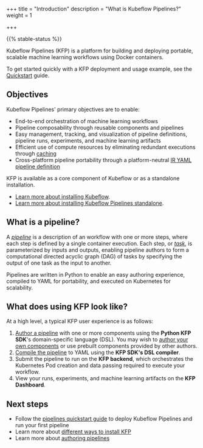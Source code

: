 +++
title = "Introduction"
description = "What is Kubeflow Pipelines?"
weight = 1
                    
+++

{{% stable-status %}}

Kubeflow Pipelines (KFP) is a platform for building and deploying portable, 
scalable machine learning workflows using Docker containers.

To get started quickly with a KFP deployment and usage example, see the [Quickstart][quickstart] guide.

## Objectives
Kubeflow Pipelines' primary objectives are to enable:
* End-to-end orchestration of machine learning workflows
* Pipeline composability through reusable components and pipelines
* Easy management, tracking, and visualization of pipeline definitions, pipeline runs, experiments, and machine learning artifacts
* Efficient use of compute resources by eliminating redundant executions through [caching][caching]
* Cross-platform pipeline portability through a platform-neutral [IR YAML pipeline definition][ir-yaml]

KFP is available as a core component of Kubeflow or as a standalone installation.

* [Learn more about installing Kubeflow][installation].
* [Learn more about installing Kubeflow Pipelines standalone][installation].

## What is a pipeline?

A [_pipeline_][pipelines] is a description of an workflow with one or more steps, where each step is defined by a single container execution. Each step, or [_task_][tasks], is parameterized by inputs and outputs, enabling pipeline authors to form a computational directed acyclic graph (DAG) of tasks by specifying the output of one task as the input to another.

Pipelines are written in Python to enable an easy authoring experience, compiled to YAML for portability, and executed on Kubernetes for scalability.


## What does using KFP look like?
At a high level, a typical KFP user experience is as follows:
1. [Author a pipeline][author-a-pipeline] with one or more components using the **Python KFP SDK**'s domain-specific language (DSL). You may wish to [author your own components][components] or use prebuilt components provided by other authors.
2. [Compile the pipeline][compile-a-pipeline] to YAML using the **KFP SDK's DSL compiler**.
3. Submit the pipeline to run on the **KFP backend**, which orchestrates the Kubernetes Pod creation and data passing required to execute your workflow.
4. View your runs, experiments, and machine learning artifacts on the **KFP Dashboard**.


## Next steps

* Follow the 
  [pipelines quickstart guide](/docs/components/pipelines/v2/quickstart) to 
  deploy Kubeflow Pipelines and run your first pipeline
* Learn more about [different ways to install KFP][installation]
* Learn more about [authoring pipelines][author-a-pipeline]

[quickstart]: /docs/components/pipelines/v2/quickstart
[author-a-pipeline]: /docs/components/pipelines/v2/author-a-pipeline
[components]: /docs/components/pipelines/v2/author-a-pipeline/components
[pipelines]: /docs/components/pipelines/v2/author-a-pipeline/pipelines
[tasks]: /docs/components/pipelines/v2/author-a-pipeline/tasks
[compile-a-pipeline]: /docs/components/pipelines/v2/compile-a-pipeline
[installation]: /docs/components/pipelines/v2/installation
[caching]: /docs/components/pipelines/v2/author-a-pipeline/tasks/#caching
[ir-yaml]: /docs/components/pipelines/v2/compile-a-pipeline/#ir-yaml